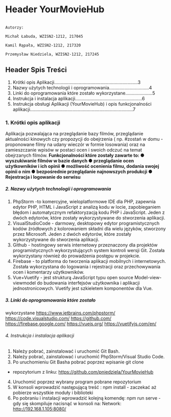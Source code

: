 # Header YourMovieHub
                                                                                        Autorzy:
                                                                                      Michał Łabuda, WZISN2-1212, 217045
                                                                                      Kamil Rąpała, WZISN2-1212, 217320
                                                                                      Przemysław Niedziela, WZISN2-1212, 217245
 
 ## Header Spis Treści
1. Krótki opis Aplikacji………………………………………………………..3
2. Nazwy użytych technologii i oprogramowania…………………..……..4
3. Linki do oprogramowania które zostało wykorzystane………………...5
4. Instrukcja i instalacja aplikacji…………………………………………....6
5. Instrukcja obsługi Aplikacji (YourMovieHub) i opis funkcjonalności
aplikacji……………………………………………………………………..7


### 1. Krótki opis aplikacji
Aplikacja pozwalająca na przeglądanie bazy filmów, przeglądanie
aktualności kinowych czy propozycji do obejrzenia ( np. #zostań w domu -
proponowane filmy na udany wieczór w formie losowania) oraz na
zamieszczanie wpisów w postaci ocen i swoich odczuć na temat
obejrzanych filmów.
**Funkcjonalności które zostały zawarte to:
● wyszukiwanie filmów w bazie danych
● przeglądanie ocen użytkowników i ich opinii
● możliwość ocenienia filmu, dodania swojej opinii o nim
● bezpośrednie przeglądanie najnowszych produkcji
● Rejestracja i logowanie do serwisu**

##### 2. Nazwy użytych technologii i oprogramowania
1. PhpStorm -to komercyjne, wieloplatformowe IDE dla PHP,
zapewnia edytor PHP, HTML i JavaScript z analizą kodu w
locie, zapobieganiem błędom i automatycznym refaktoryzacją
kodu PHP i JavaScript. Jeden z dwóch edytorów, które zostały
wykorzystywane do stworzenia aplikacji.
2. VisualStudioCode - darmowy, desktopowy edytor
programistycznych kodów źródłowych z kolorowaniem składni
dla wielu języków, stworzony przez Microsoft. Jeden z dwóch
edytorów, które zostały wykorzystywane do stworzenia
aplikacji.
3. Github - hostingowy serwis internetowy przeznaczony dla
projektów programistycznych wykorzystujących system kontroli
wersji Git. Została wykorzystany również do prowadzenia
postępu w projekcie.
4. Firebase - to platforma do tworzenia aplikacji mobilnych i
internetowych. Została wykorzystana do logowania i rejestracji
oraz przechowywania ocen i komentarzy użytkowników.
5. Vue+Vuetify - jest strukturą JavaScript typu open source
Model-view-viewmodel do budowania interfejsów użytkownika i
aplikacji jednostronicowych. Vuetify jest szkieletem
komponentów dla Vue.

##### 3. Linki do oprogramowania które zostało
wykorzystane
https://www.jetbrains.com/phpstorm/
https://code.visualstudio.com/
https://github.com/
https://firebase.google.com/
https://vuejs.org/
https://vuetifyjs.com/en/

###### 4. Instrukcja i instalacja aplikacji
1. Należy pobrać, zainstalować i uruchomić Git Bash.
2. Należy pobrać, zainstalować i uruchomić PhpStorm/Visual
Studio Code.
3. Po uruchomieniu Git Basha pobrać poprzez wpisanie git clone
+ repozytorium z linku:
https://github.com/pniedziela/YourMovieHub
4. Uruchomić poprzez wybrany program pobrane repozytorium
5. W konsoli wprowadzić następującą treść :
npm install - zaczekać aż pobierze wszystkie moduły i
biblioteki
6. Po pobraniu i instalacji wprowadzić kolejną komendę:
npm run serve - gdy się skompiluje nacisnąć w konsoli na:
Network: http://192.168.1.105:8080/
